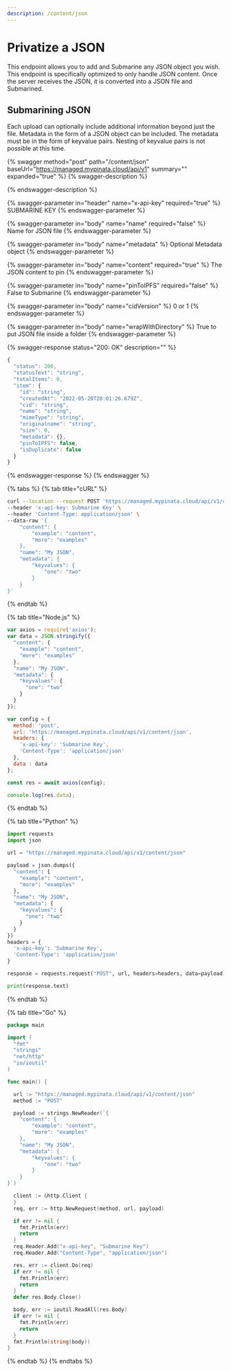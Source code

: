```yaml
---
description: /content/json
---
```


# Privatize a JSON

This endpoint allows you to add and Submarine any JSON object you wish. This endpoint is specifically optimized to only handle JSON content. Once the server receives the JSON, it is converted into a JSON file and Submarined.&#x20;

## Submarining JSON



Each upload can optionally include additional information beyond just the file. Metadata in the form of a JSON object can be included. The metadata must be in the form of keyvalue pairs. Nesting of keyvalue pairs is not possible at this time.&#x20;

{% swagger method="post" path="/content/json" baseUrl="https://managed.mypinata.cloud/api/v1" summary="" expanded="true" %}
{% swagger-description %}

{% endswagger-description %}

{% swagger-parameter in="header" name="x-api-key" required="true" %}
SUBMARINE KEY
{% endswagger-parameter %}

{% swagger-parameter in="body" name="name" required="false" %}
Name for JSON file
{% endswagger-parameter %}

{% swagger-parameter in="body" name="metadata" %}
Optional Metadata object
{% endswagger-parameter %}

{% swagger-parameter in="body" name="content" required="true" %}
The JSON content to pin
{% endswagger-parameter %}

{% swagger-parameter in="body" name="pinToIPFS" required="false" %}
False to Submarine
{% endswagger-parameter %}

{% swagger-parameter in="body" name="cidVersion" %}
0 or 1
{% endswagger-parameter %}

{% swagger-parameter in="body" name="wrapWithDirectory" %}
True to put JSON file inside a folder
{% endswagger-parameter %}

{% swagger-response status="200: OK" description="" %}
```javascript
{
  "status": 200,
  "statusText": "string",
  "totalItems": 0,
  "item": {
    "id": "string",
    "createdAt": "2022-05-20T20:01:26.679Z",
    "cid": "string",
    "name": "string",
    "mimeType": "string",
    "originalname": "string",
    "size": 0,
    "metadata": {},
    "pinToIPFS": false,
    "isDuplicate": false
  }
}
```
{% endswagger-response %}
{% endswagger %}

{% tabs %}
{% tab title="cURL" %}
```bash
curl --location --request POST 'https://managed.mypinata.cloud/api/v1/content/json' \
--header 'x-api-key: Submarine Key' \
--header 'Content-Type: application/json' \
--data-raw '{
    "content": {
        "example": "content", 
        "more": "examples"
    }, 
    "name": "My JSON",
    "metadata": {
        "keyvalues": {
            "one": "two"
        }
    }
}'
```
{% endtab %}

{% tab title="Node.js" %}
```javascript
var axios = require('axios');
var data = JSON.stringify({
  "content": {
    "example": "content",
    "more": "examples"
  },
  "name": "My JSON",
  "metadata": {
    "keyvalues": {
      "one": "two"
    }
  }
});

var config = {
  method: 'post',
  url: 'https://managed.mypinata.cloud/api/v1/content/json',
  headers: { 
    'x-api-key': 'Submarine Key', 
    'Content-Type': 'application/json'
  },
  data : data
};

const res = await axios(config);

console.log(res.data);
```
{% endtab %}

{% tab title="Python" %}
```python
import requests
import json

url = "https://managed.mypinata.cloud/api/v1/content/json"

payload = json.dumps({
  "content": {
    "example": "content",
    "more": "examples"
  },
  "name": "My JSON",
  "metadata": {
    "keyvalues": {
      "one": "two"
    }
  }
})
headers = {
  'x-api-key': 'Submarine Key',
  'Content-Type': 'application/json'
}

response = requests.request("POST", url, headers=headers, data=payload)

print(response.text)

```
{% endtab %}

{% tab title="Go" %}
```go
package main

import (
  "fmt"
  "strings"
  "net/http"
  "io/ioutil"
)

func main() {

  url := "https://managed.mypinata.cloud/api/v1/content/json"
  method := "POST"

  payload := strings.NewReader(`{
    "content": {
        "example": "content", 
        "more": "examples"
    }, 
    "name": "My JSON",
    "metadata": {
        "keyvalues": {
            "one": "two"
        }
    }
}`)

  client := &http.Client {
  }
  req, err := http.NewRequest(method, url, payload)

  if err != nil {
    fmt.Println(err)
    return
  }
  req.Header.Add("x-api-key", "Submarine Key")
  req.Header.Add("Content-Type", "application/json")

  res, err := client.Do(req)
  if err != nil {
    fmt.Println(err)
    return
  }
  defer res.Body.Close()

  body, err := ioutil.ReadAll(res.Body)
  if err != nil {
    fmt.Println(err)
    return
  }
  fmt.Println(string(body))
}
```
{% endtab %}
{% endtabs %}
